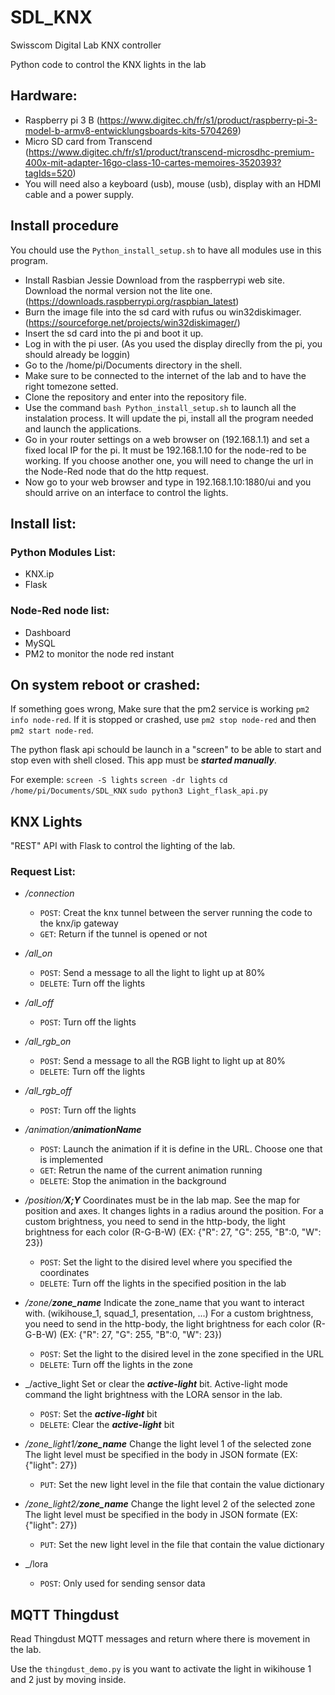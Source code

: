 # SDL_KNX
Swisscom Digital Lab KNX controller

Python code to control the KNX lights in the lab

## Hardware:

- Raspberry pi 3 B (https://www.digitec.ch/fr/s1/product/raspberry-pi-3-model-b-armv8-entwicklungsboards-kits-5704269)
- Micro SD card from Transcend (https://www.digitec.ch/fr/s1/product/transcend-microsdhc-premium-400x-mit-adapter-16go-class-10-cartes-memoires-3520393?tagIds=520)
- You will need also a keyboard (usb), mouse (usb), display with an HDMI cable and a power supply.

## Install procedure

You chould use the `Python_install_setup.sh` to have all modules use in this program.

- Install Rasbian Jessie Download from the raspberrypi web site. Download the normal version not the lite one. (https://downloads.raspberrypi.org/raspbian_latest)
- Burn the image file into the sd card with rufus ou win32diskimager. (https://sourceforge.net/projects/win32diskimager/)
- Insert the sd card into the pi and boot it up.
- Log in with the pi user. (As you used the display direclly from the pi, you should already be loggin)
- Go to the /home/pi/Documents directory in the shell.
- Make sure to be connected to the internet of the lab and to have the right tomezone setted.
- Clone the repository and enter into the repository file.
- Use the command `bash Python_install_setup.sh` to launch all the instalation process. It will update the pi, install all the program needed and launch the applications.
- Go in your router settings on a web browser on (192.168.1.1) and set a fixed local IP for the pi. It must be 192.168.1.10 for the node-red to be working. If you choose another one, you will need to change the url in the Node-Red node that do the http request.
- Now go to your web browser and type in 192.168.1.10:1880/ui and you should arrive on an interface to control the lights.


## Install list:
### Python Modules List:
- KNX.ip
- Flask

### Node-Red node list:
- Dashboard
- MySQL
- PM2 to monitor the node red instant

## On system reboot or crashed:

If something goes wrong, Make sure that the pm2 service is working `pm2 info node-red`. If it is stopped or crashed, use `pm2 stop node-red` and then `pm2 start node-red`.

The python flask api schould be launch in a "screen" to be able to start and stop even with shell closed. This app must be **_started manually_**.

For exemple:
 `screen -S lights`
 `screen -dr lights`
 `cd /home/pi/Documents/SDL_KNX`
 `sudo python3 Light_flask_api.py`
 
## KNX Lights
"REST" API with Flask to control the lighting of the lab.

### Request List:
- _/connection_ 
	- `POST`: Creat the knx tunnel between the server running the code to the knx/ip gateway
	- `GET`: Return if the tunnel is opened or not

- _/all_on_ 
	- `POST`: Send a message to all the light to light up at 80%
	- `DELETE`: Turn off the lights

- _/all_off_ 
	- `POST`: Turn off the lights

- _/all_rgb_on_ 
	- `POST`: Send a message to all the RGB light to light up at 80%
	- `DELETE`: Turn off the lights

- _/all_rgb_off_ 
	- `POST`: Turn off the lights

- _/animation/_**_animationName_**  
	- `POST`: Launch the animation if it is define in the URL. Choose one that is implemented
	- `GET`: Retrun the name of the current animation running
	- `DELETE`: Stop the animation in the background

- _/position/_**_X;Y_**
	Coordinates must be in the lab map. See the map for position and axes.
	It changes lights in a radius around the position.
	For a custom brightness, you need to send in the http-body, the light brightness for each color (R-G-B-W) (EX: {"R": 27, "G": 255, "B":0, "W": 23})

	- `POST`: Set the light to the disired level where you specified the coordinates
	- `DELETE`: Turn off the lights in the specified position in the lab

- _/zone/_**_zone_name_**
	Indicate the zone_name that you want to interact with. (wikihouse_1, squad_1, presentation, ...)
	For a custom brightness, you need to send in the http-body, the light brightness for each color (R-G-B-W) (EX: {"R": 27, "G": 255, "B":0, "W": 23})

	- `POST`: Set the light to the disired level in the zone specified in the URL
	- `DELETE`: Turn off the lights in the zone

- _/active_light
	Set or clear the **_active-light_** bit. Active-light mode command the light brightness with the LORA sensor in the lab.

	- `POST`: Set the **_active-light_** bit
	- `DELETE`: Clear the **_active-light_** bit

- _/zone_light1/_**_zone_name_**
	Change the light level 1 of the selected zone
	The light level must be specified in the body in JSON formate (EX: {"light": 27})

	- `PUT`: Set the new light level in the file that contain the value dictionary

- _/zone_light2/_**_zone_name_**
	Change the light level 2 of the selected zone
	The light level must be specified in the body in JSON formate (EX: {"light": 27})

	- `PUT`: Set the new light level in the file that contain the value dictionary

- _/lora
	- `POST`: Only used for sending sensor data

## MQTT Thingdust
Read Thingdust MQTT messages and return where there is movement in the lab.

Use the `thingdust_demo.py` is you want to activate the light in wikihouse 1 and 2 just by moving inside.

